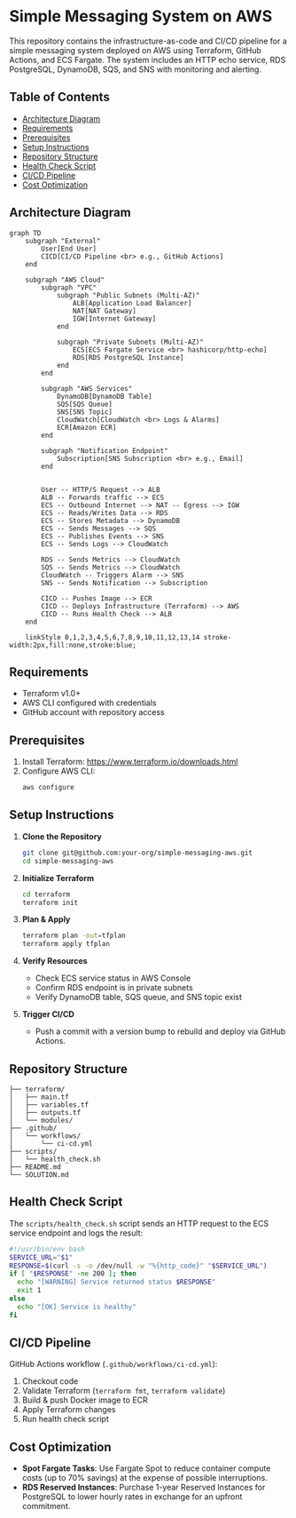 # Simple Messaging System on AWS

This repository contains the infrastructure-as-code and CI/CD pipeline for a simple messaging system deployed on AWS using Terraform, GitHub Actions, and ECS Fargate. The system includes an HTTP echo service, RDS PostgreSQL, DynamoDB, SQS, and SNS with monitoring and alerting.

## Table of Contents

- [Architecture Diagram](#architecture-diagram)
- [Requirements](#requirements)
- [Prerequisites](#prerequisites)
- [Setup Instructions](#setup-instructions)
- [Repository Structure](#repository-structure)
- [Health Check Script](#health-check-script)
- [CI/CD Pipeline](#ci-cd-pipeline)
- [Cost Optimization](#cost-optimization)

## Architecture Diagram

```mermaid
graph TD
    subgraph "External"
        User[End User]
        CICD[CI/CD Pipeline <br> e.g., GitHub Actions]
    end

    subgraph "AWS Cloud"
        subgraph "VPC"
            subgraph "Public Subnets (Multi-AZ)"
                ALB[Application Load Balancer]
                NAT[NAT Gateway]
                IGW[Internet Gateway]
            end

            subgraph "Private Subnets (Multi-AZ)"
                ECS[ECS Fargate Service <br> hashicorp/http-echo]
                RDS[RDS PostgreSQL Instance]
            end
        end

        subgraph "AWS Services"
            DynamoDB[DynamoDB Table]
            SQS[SQS Queue]
            SNS[SNS Topic]
            CloudWatch[CloudWatch <br> Logs & Alarms]
            ECR[Amazon ECR]
        end

        subgraph "Notification Endpoint"
            Subscription[SNS Subscription <br> e.g., Email]
        end


        User -- HTTP/S Request --> ALB
        ALB -- Forwards traffic --> ECS
        ECS -- Outbound Internet --> NAT -- Egress --> IGW
        ECS -- Reads/Writes Data --> RDS
        ECS -- Stores Metadata --> DynamoDB
        ECS -- Sends Messages --> SQS
        ECS -- Publishes Events --> SNS
        ECS -- Sends Logs --> CloudWatch

        RDS -- Sends Metrics --> CloudWatch
        SQS -- Sends Metrics --> CloudWatch
        CloudWatch -- Triggers Alarm --> SNS
        SNS -- Sends Notification --> Subscription

        CICD -- Pushes Image --> ECR
        CICD -- Deploys Infrastructure (Terraform) --> AWS
        CICD -- Runs Health Check --> ALB
    end

    linkStyle 0,1,2,3,4,5,6,7,8,9,10,11,12,13,14 stroke-width:2px,fill:none,stroke:blue;
```

## Requirements

- Terraform v1.0+
- AWS CLI configured with credentials
- GitHub account with repository access

## Prerequisites

1. Install Terraform: https://www.terraform.io/downloads.html
2. Configure AWS CLI:
   ```bash
   aws configure
   ```

## Setup Instructions

1. **Clone the Repository**
   ```bash
   git clone git@github.com:your-org/simple-messaging-aws.git
   cd simple-messaging-aws
   ```

2. **Initialize Terraform**
   ```bash
   cd terraform
   terraform init
   ```

3. **Plan & Apply**
   ```bash
   terraform plan -out=tfplan
   terraform apply tfplan
   ```

4. **Verify Resources**
   - Check ECS service status in AWS Console
   - Confirm RDS endpoint is in private subnets
   - Verify DynamoDB table, SQS queue, and SNS topic exist

5. **Trigger CI/CD**
   - Push a commit with a version bump to rebuild and deploy via GitHub Actions.

## Repository Structure

```
├── terraform/
│   ├── main.tf
│   ├── variables.tf
│   ├── outputs.tf
│   └── modules/
├── .github/
│   └── workflows/
│       └── ci-cd.yml
├── scripts/
│   └── health_check.sh
├── README.md
└── SOLUTION.md
```

## Health Check Script

The `scripts/health_check.sh` script sends an HTTP request to the ECS service endpoint and logs the result:

```bash
#!/usr/bin/env bash
SERVICE_URL="$1"
RESPONSE=$(curl -s -o /dev/null -w "%{http_code}" "$SERVICE_URL")
if [ "$RESPONSE" -ne 200 ]; then
  echo "[WARNING] Service returned status $RESPONSE"
  exit 1
else
  echo "[OK] Service is healthy"
fi
```

## CI/CD Pipeline

GitHub Actions workflow (`.github/workflows/ci-cd.yml`):

1. Checkout code
2. Validate Terraform (`terraform fmt`, `terraform validate`)
3. Build & push Docker image to ECR
4. Apply Terraform changes
5. Run health check script

## Cost Optimization

- **Spot Fargate Tasks**: Use Fargate Spot to reduce container compute costs (up to 70% savings) at the expense of possible interruptions.
- **RDS Reserved Instances**: Purchase 1-year Reserved Instances for PostgreSQL to lower hourly rates in exchange for an upfront commitment.
